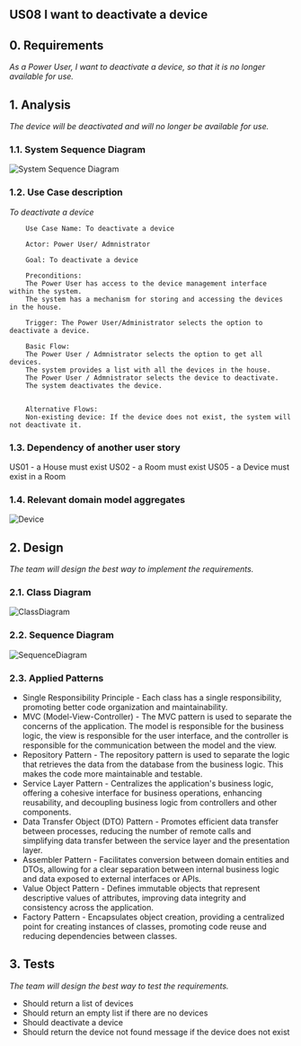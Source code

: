 ## US08 I want to deactivate a device

## 0. Requirements
_As a Power User, I want to deactivate a device, so that it is no longer available for use._

## 1. Analysis
_The device will be deactivated and will no longer be available for use._

### 1.1. System Sequence Diagram
![System Sequence Diagram](https://github.com/Departamento-de-Engenharia-Informatica/2023-2024-switch-dev-project-assignment-grupo-1/blob/main/docs/userStories/us08/artifacts/US08SD.png)

### 1.2. Use Case description
_To deactivate a device_
    
        Use Case Name: To deactivate a device
    
        Actor: Power User/ Admnistrator
    
        Goal: To deactivate a device
    
        Preconditions:
        The Power User has access to the device management interface within the system.
        The system has a mechanism for storing and accessing the devices in the house.
    
        Trigger: The Power User/Administrator selects the option to deactivate a device.
    
        Basic Flow:
        The Power User / Admnistrator selects the option to get all devices.
        The system provides a list with all the devices in the house.
        The Power User / Admnistrator selects the device to deactivate.
        The system deactivates the device.
        
    
        Alternative Flows:
        Non-existing device: If the device does not exist, the system will not deactivate it.

### 1.3. Dependency of another user story
US01 - a House must exist
US02 - a Room must exist
US05 - a Device must exist in a Room

### 1.4. Relevant domain model aggregates
![Device](https://github.com/Departamento-de-Engenharia-Informatica/2023-2024-switch-dev-project-assignment-grupo-1/blob/d4d86161ae4fb96ee7daa42a58395cddec6f2ca4/docs/ooa/agreggateModels/Device.png)

## 2. Design
_The team will design the best way to implement the requirements._

### 2.1. Class Diagram
![ClassDiagram](https://github.com/Departamento-de-Engenharia-Informatica/2023-2024-switch-dev-project-assignment-grupo-1/blob/94937c55368fe87d019760d5a6cba7ea933479f9/docs/userStories/us08/artifacts/US08CD.png)

### 2.2. Sequence Diagram
![SequenceDiagram](https://github.com/Departamento-de-Engenharia-Informatica/2023-2024-switch-dev-project-assignment-grupo-1/blob/94937c55368fe87d019760d5a6cba7ea933479f9/docs/userStories/us08/artifacts/US08SD.png)

### 2.3. Applied Patterns
- Single Responsibility Principle - Each class has a single responsibility, promoting better code organization and maintainability.
- MVC (Model-View-Controller) - The MVC pattern is used to separate the concerns of the application. The model is responsible for the business logic, the view is responsible for the user interface, and the controller is responsible for the communication between the model and the view.
- Repository Pattern - The repository pattern is used to separate the logic that retrieves the data from the database from the business logic. This makes the code more maintainable and testable.
- Service Layer Pattern - Centralizes the application's business logic, offering a cohesive interface for business operations, enhancing reusability, and decoupling business logic from controllers and other components.
- Data Transfer Object (DTO) Pattern - Promotes efficient data transfer between processes, reducing the number of remote calls and simplifying data transfer between the service layer and the presentation layer.
- Assembler Pattern - Facilitates conversion between domain entities and DTOs, allowing for a clear separation between internal business logic and data exposed to external interfaces or APIs.
- Value Object Pattern - Defines immutable objects that represent descriptive values of attributes, improving data integrity and consistency across the application.
- Factory Pattern - Encapsulates object creation, providing a centralized point for creating instances of classes, promoting code reuse and reducing dependencies between classes.

## 3. Tests
_The team will design the best way to test the requirements._

- Should return a list of devices
- Should return an empty list if there are no devices
- Should deactivate a device
- Should return the device not found message if the device does not exist

